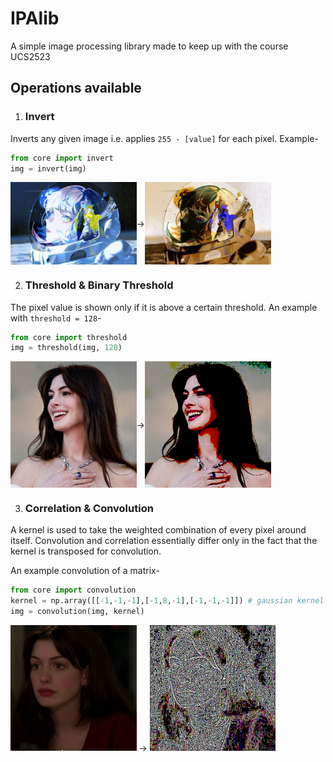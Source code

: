# IPAlib
A simple image processing library made to keep up with the course UCS2523

## Operations available

1) ### Invert
Inverts any given image i.e. applies `255 - [value]` for each pixel.
Example-  
```py
from core import invert
img = invert(img)
```
<div style="display: flex; align-items: center">
<img src="assets/lucy_moon.jpg" alt="lucy_moon" style="width: 40%;" />
-> 
<img src="assets/lucy_moon_invert.jpg" alt="lucy_inv" style="width: 40%;" />
</div>

2) ### Threshold & Binary Threshold
The pixel value is shown only if it is above a certain threshold.
An example with `threshold = 128`-  
```py
from core import threshold
img = threshold(img, 128)
```
<div style="display: flex; align-items: center">
<img src="assets/anne_happy.jpg" alt="anne happy" style="width: 40%;" />
-> 
<img src="assets/anne_happy_thresh.jpg" alt="anne happy thresholded" style="width: 40%;" />
</div>


3) ### Correlation & Convolution
A kernel is used to take the weighted combination of every pixel around itself. Convolution and correlation essentially differ only in the fact that the kernel is transposed for convolution.  

An example convolution of a matrix-  
```py
from core import convolution
kernel = np.array([[-1,-1,-1],[-1,8,-1],[-1,-1,-1]]) # gaussian kernel
img = convolution(img, kernel)
```
<div>
<img src="assets/anne_listenin.jpg" alt="anne listenin" style="width: 40%;" />
-> 
<img src="assets/anne_listenin_conv.jpg" alt="anne listenin convolution" style="width: 40%;" />
</div>
